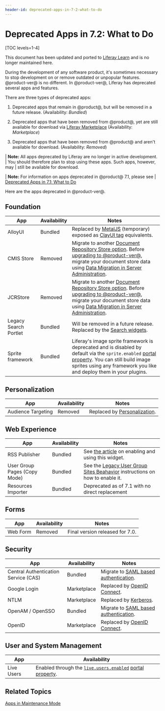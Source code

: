 ```yaml
---
header-id: deprecated-apps-in-7-2-what-to-do
---
```


# Deprecated Apps in 7.2: What to Do

[TOC levels=1-4]

<aside class="alert alert-info">
  <span class="wysiwyg-color-blue120"> This document has been updated and ported to <a href="https://learn.liferay.com/dxp-7.x/installation-and-upgrades/upgrading-liferay-dxp/reference/deprecations-in-liferay-dxp-7-2.html">Liferay Learn</a> and is no longer maintained here.</span>
</aside>

During the development of any software product, it's sometimes necessary to stop
development on or remove outdated or unpopular features. @product-ver@ is no
different. In @product-ver@, Liferay has deprecated several apps and features. 

There are three types of deprecated apps: 

1.  Deprecated apps that remain in @product@, but will be removed in a future
    release. (Availability: *Bundled*)

2.  Deprecated apps that have been removed from @product@, yet are still 
    available for download via [Liferay
    Marketplace](https://web.liferay.com/marketplace) (Availability:
    *Marketplace*) 

3.  Deprecated apps that have been removed from @product@ and aren't available 
    for download. (Availability: *Removed*) 

| **Note:** All apps deprecated by Liferay are no longer in active development.
| You should therefore plan to stop using these apps. Such apps, however, may
| still be available for download.

| **Note:** For information on apps deprecated in @product@ 7.1, please see 
| [Deprecated Apps in 7.1: What to Do](/docs/7-1/deploy/-/knowledge_base/d/deprecated-apps-in-7-1-what-to-do)

Here are the apps deprecated in @product-ver@. 

## Foundation

| App |  Availability |  Notes |
| --- | ------------- | ------ |
| AlloyUI | Bundled | Replaced by [MetalJS](https://metaljs.com/) (temporary) exposed as [ClayUI tag](/docs/7-2/reference/-/knowledge_base/r/front-end-taglibs) equivalents. |  
| CMIS Store | Removed | Migrate to another [Document Repository Store option](/docs/7-2/deploy/-/knowledge_base/d/document-repository-configuration). Before [upgrading to @product-ver@](/docs/7-2/deploy/-/knowledge_base/d/upgrading-to-product-ver), migrate your document store data using [Data Migration in Server Administration](/docs/7-2/user/-/knowledge_base/u/server-administration). |
| JCRStore | Removed | Migrate to another [Document Repository Store option](/docs/7-2/deploy/-/knowledge_base/d/document-repository-configuration). Before [upgrading to @product-ver@](/docs/7-2/deploy/-/knowledge_base/d/upgrading-to-product-ver), migrate your document store data using [Data Migration in Server Administration](/docs/7-2/user/-/knowledge_base/u/server-administration). |
| Legacy Search Portlet | Bundled | Will be removed in a future release. Replaced by the [Search widgets](/docs/7-2/user/-/knowledge_base/u/search). |
| Sprite framework | Bundled | Liferay's image sprite framework is deprecated and is disabled by default via the `sprite.enabled` [portal property](/docs/7-2/deploy/-/knowledge_base/d/portal-properties). You can still build image sprites using any framework you like and deploy them in your plugins. |

## Personalization

| App |  Availability |  Notes |
| --- | ------------- | ------ |
| Audience Targeting | Removed | Replaced by [Personalization](/docs/7-2/user/-/knowledge_base/u/segmentation-and-personalization). | 

## Web Experience

| App |  Availability |  Notes |
| --- | ------------- | ------ |
| RSS Publisher | Bundled | See [the article](/docs/7-1/user/-/knowledge_base/u/the-rss-publisher-widget) on enabling and using this widget. |
| User Group Pages (Copy Mode) | Bundled | See the [Legacy User Group Sites Beahavior](/docs/7-1/user/-/knowledge_base/u/user-group-sites#legacy-user-group-sites-behavior) instructions on how to enable it. |
| Resources Importer | Bundled | Deprecated as of 7.1 with no direct replacement |

## Forms

| App | Availability | Notes |
| --- | ------------------ | ----------- |
| Web Form | Removed | Final version released for 7.0. |

## Security

| App |  Availability |  Notes |
| --- | ------------------ | ----------- |
| Central Authentication Service (CAS) | Bundled | Migrate to [SAML based authentication](https://help.liferay.com/hc/en-us/articles/360028711032-Introduction-to-Authenticating-Using-SAML). |
| Google Login | Marketplace | Replaced by [OpenID Connect](/docs/7-2/deploy/-/knowledge_base/d/authenticating-with-openid-connect). |
| NTLM | Marketplace | Replaced by [Kerberos](/docs/7-2/deploy/-/knowledge_base/d/authenticating-with-kerberos). |
| OpenAM / OpenSSO | Bundled | Migrate to [SAML based authentication](https://help.liferay.com/hc/en-us/articles/360028711032-Introduction-to-Authenticating-Using-SAML). |
| OpenID | Marketplace | Replaced by [OpenID Connect](/docs/7-2/deploy/-/knowledge_base/d/authenticating-with-openid-connect). |

## User and System Management

| App |  Availability | 
| --- | ------------------ |
| Live Users | Enabled through the [`live.users.enabled`](@platform-ref@/7.2-latest/propertiesdoc/portal.properties.html) [portal property](/docs/7-2/deploy/-/knowledge_base/d/portal-properties). | 

## Related Topics 

[Apps in Maintenance Mode](/docs/7-2/deploy/-/knowledge_base/d/apps-in-maintenance-mode)
